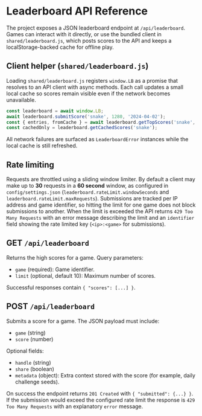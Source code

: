 # Leaderboard API Reference

The project exposes a JSON leaderboard endpoint at `/api/leaderboard`. Games can
interact with it directly, or use the bundled client in
`shared/leaderboard.js`, which posts scores to the API and keeps a
localStorage-backed cache for offline play.

## Client helper (`shared/leaderboard.js`)

Loading `shared/leaderboard.js` registers `window.LB` as a promise that resolves
to an API client with async methods. Each call updates a small local cache so
scores remain visible even if the network becomes unavailable.

```js
const leaderboard = await window.LB;
await leaderboard.submitScore('snake', 1280, '2024-04-02');
const { entries, fromCache } = await leaderboard.getTopScores('snake', null, 5);
const cachedOnly = leaderboard.getCachedScores('snake');
```

All network failures are surfaced as `LeaderboardError` instances while the
local cache is still refreshed.

## Rate limiting

Requests are throttled using a sliding window limiter. By default a client may
make up to **30** requests in a **60 second** window, as configured in
`config/settings.json` (`leaderboard.rateLimit.windowSeconds` and
`leaderboard.rateLimit.maxRequests`). Submissions are tracked per IP address and
game identifier, so hitting the limit for one game does not block submissions
to another. When the limit is exceeded the API returns `429 Too Many Requests`
with an error message describing the limit and an `identifier` field showing the
rate limited key (`<ip>:<game>` for submissions).

## GET `/api/leaderboard`

Returns the high scores for a game. Query parameters:

- `game` (required): Game identifier.
- `limit` (optional, default 10): Maximum number of scores.

Successful responses contain `{ "scores": [...] }`.

## POST `/api/leaderboard`

Submits a score for a game. The JSON payload must include:

- `game` (string)
- `score` (number)

Optional fields:

- `handle` (string)
- `share` (boolean)
- `metadata` (object): Extra context stored with the score (for example, daily
  challenge seeds).

On success the endpoint returns `201 Created` with `{ "submitted": {...} }`. If
the submission would exceed the configured rate limit the response is `429 Too
Many Requests` with an explanatory `error` message.
